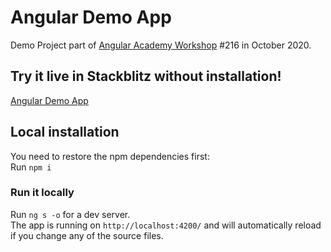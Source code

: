 # Angular Demo App

Demo Project part of <a href="https://angular.ac" target="_blank">Angular Academy Workshop</a> #216 in October 2020.

## Try it live in Stackblitz without installation!

<a href="https://stackblitz.com/github/ldex/Angular-Academy-216" target="_blank">Angular Demo App</a> 


## Local installation

You need to restore the npm dependencies first:  
Run `npm i`

### Run it locally

Run `ng s -o` for a dev server.  
The app is running on `http://localhost:4200/` and will automatically reload if you change any of the source files.